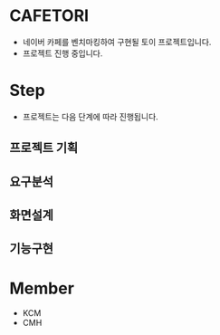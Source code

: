 # CAFETORI
- 네이버 카페를 벤치마킹하여 구현될 토이 프로젝트입니다.
- 프로젝트 진행 중입니다.
# Step
- 프로젝트는 다음 단계에 따라 진행됩니다.
## 프로젝트 기획
## 요구분석
## 화면설계
## 기능구현
# Member
- KCM
- CMH

